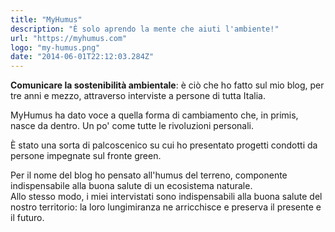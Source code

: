 ```yaml
---
title: "MyHumus"
description: "È solo aprendo la mente che aiuti l'ambiente!"
url: "https://myhumus.com"
logo: "my-humus.png"
date: "2014-06-01T22:12:03.284Z"
---
```


**Comunicare la sostenibilità ambientale**: è ciò che ho fatto sul mio blog, per tre anni e mezzo, attraverso interviste a persone di tutta Italia.

MyHumus ha dato voce a quella forma di cambiamento che, in primis, nasce da dentro. Un po' come tutte le rivoluzioni personali.

È stato una sorta di palcoscenico su cui ho presentato progetti condotti da persone impegnate sul fronte green.

Per il nome del blog ho pensato all'humus del terreno, componente indispensabile alla buona salute di un ecosistema naturale.<br/>
Allo stesso modo, i miei intervistati sono indispensabili alla buona salute del nostro territorio: la loro lungimiranza ne arricchisce e preserva il presente e il futuro.
